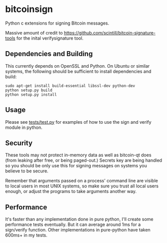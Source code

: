 # bitcoinsign

Python c extensions for signing Bitcoin messages.

Massive amount of credit to https://github.com/scintill/bitcoin-signature-tools for the inital verifysignature tool.

## Dependencies and Building

This currently depends on OpenSSL and Python.  On Ubuntu or similar systems, the following should be sufficient to install dependencies and build:

    sudo apt-get install build-essential libssl-dev python-dev
    python setup.py build    
    python setup.py install

## Usage

Please see [tests/test.py](https://github.com/bobalot/bitcoinsign/tree/master/tests/test.py) for examples of how to use the sign and verify module in python.

## Security

These tools may not protect in-memory data as well as bitcoin-qt does (from leaking after free, or being paged-out.) Secrets key are being handled so you should be only use this for signing messages on systems you believe to be secure.

Remember that arguments passed on a process' command line are visible to local users in most UNIX systems, so make sure you trust all local users enough, or adjust the programs to take arguments another way.

## Performance

It's faster than any implementation done in pure python, I'll create some performance tests eventually. But it can average around 1ms for a sign/verify function. Other implementations in pure-python have taken 600ms+ in my tests.